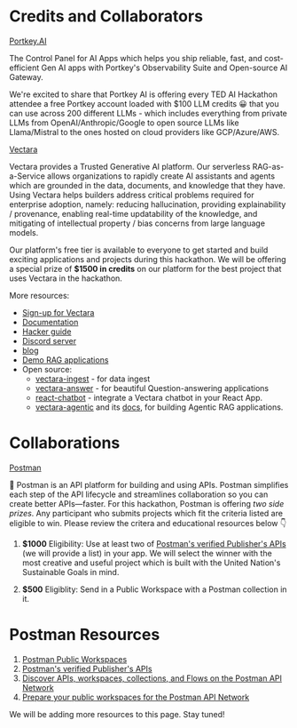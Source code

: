 # Credits and Collaborators

[Portkey.AI](https://portkey.ai/) 

The Control Panel for AI Apps which helps you ship reliable, fast, and cost-efficient Gen AI apps with Portkey's Observability Suite and Open-source AI Gateway. 

We're excited to share that Portkey AI is offering every TED AI Hackathon attendee a free Portkey account loaded with $100 LLM credits 😀 that you can use across 200 different LLMs - which includes everything from private LLMs from OpenAI/Anthropic/Google to open source LLMs like Llama/Mistral to the ones hosted on cloud providers like GCP/Azure/AWS.

[Vectara](https://vectara.com/) 

Vectara provides a Trusted Generative AI platform. Our serverless RAG-as-a-Service allows organizations to rapidly create AI assistants and agents which are grounded in the data, documents, and knowledge that they have. Using Vectara helps builders address critical problems required for enterprise adoption, namely: reducing hallucination, providing explainability / provenance, enabling real-time updatability of the knowledge, and mitigating of intellectual property / bias concerns from large language models.

Our platform's free tier is available to everyone to get started and build exciting applications and projects during this hackathon.
We will be offering a special prize of **$1500 in credits** on our platform for the best project that uses Vectara in the hackathon.

More resources:
* [Sign-up for Vectara](https://console.vectara.com/signup/?utm_source=event&utm_medium=hackathon&utm_term=sign-up&utm_content=TED-AI&utm_campaign=event-hackathon-sign-up-TED-AI)
* [Documentation](https://docs.vectara.com/docs)
* [Hacker guide](https://vectara.com/hacker-guide/)
* [Discord server](https://discord.com/invite/GFb8gMz6UH)
* [blog](https://vectara.com/blog/)
* [Demo RAG applications](https://vectara.com/demos/)
* Open source: 
  * [vectara-ingest](https://github.com/vectara/vectara-ingest) - for data ingest
  * [vectara-answer](https://github.com/vectara/vectara-answer) - for beautiful Question-answering applications
  * [react-chatbot](https://vectara.github.io/react-chatbot/) - integrate a Vectara chatbot in your React App.
  * [vectara-agentic](https://pypi.org/project/vectara-agentic/) and its [docs](https://vectara.github.io/vectara-agentic-docs/), for building Agentic RAG applications.


# Collaborations
[Postman](https://postman.com/) 

🚀 Postman is an API platform for building and using APIs. Postman simplifies each step of the API lifecycle and streamlines collaboration so you can create better APIs—faster.
For this hackathon, Postman is offering _two side prizes_. Any participant who submits projects which fit the criteria listed are eligible to win. Please review the critera and educational resources below 👇

1. **$1000**
Eligibility: Use at least two of [Postman's verified Publisher's APIs](https://www.postman.com/explore) (we will provide a list) in your app. We will select the winner with the most creative and useful project which is built with the United Nation's Sustainable Goals in mind.

2. **$500**
Eligiblity: Send in a Public Workspace with a Postman collection in it.


# Postman Resources
1. [Postman Public Workspaces](https://learning.postman.com/docs/collaborating-in-postman/using-workspaces/public-workspaces/)
2. [Postman's verified Publisher's APIs](https://www.postman.com/explore)
3. [Discover APIs, workspaces, collections, and Flows on the Postman API Network](https://learning.postman.com/docs/getting-started/first-steps/exploring-public-api-network/)
4. [Prepare your public workspaces for the Postman API Network](https://learning.postman.com/docs/collaborating-in-postman/public-api-network/organizing-your-workspace)

We will be adding more resources to this page. Stay tuned!


